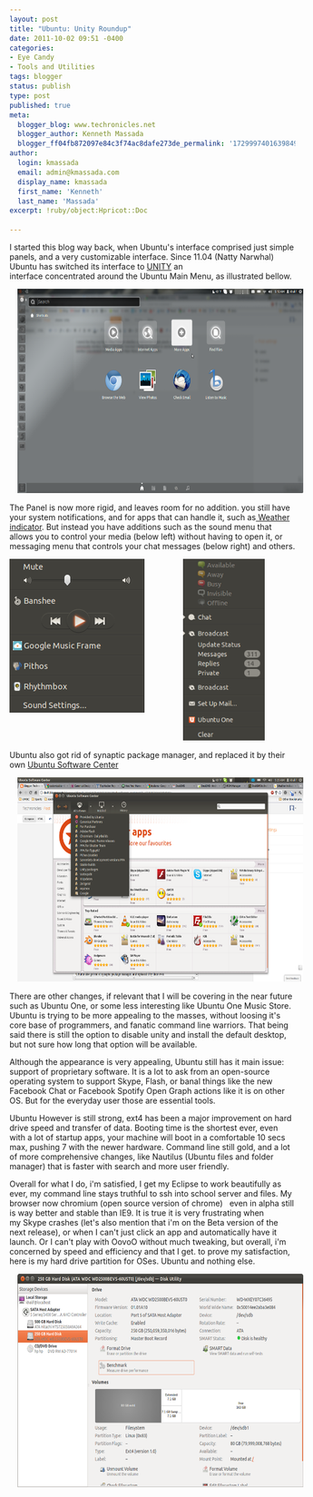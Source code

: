 ```yaml
---
layout: post
title: "Ubuntu: Unity Roundup"
date: 2011-10-02 09:51 -0400
categories:
- Eye Candy
- Tools and Utilities
tags: blogger
status: publish
type: post
published: true
meta:
  blogger_blog: www.techronicles.net
  blogger_author: Kenneth Massada
  blogger_ff04fb872097e84c3f74ac8dafe273de_permalink: '1729997401639849611'
author:
  login: kmassada
  email: admin@kmassada.com
  display_name: kmassada
  first_name: 'Kenneth'
  last_name: 'Massada'
excerpt: !ruby/object:Hpricot::Doc

---
```

<p>I started this blog way back, when Ubuntu's interface comprised just simple panels, and a very customizable interface. Since 11.04 (Natty Narwhal) Ubuntu has switched its interface to <a href="http://unity.ubuntu.com/">UNITY</a> an interface concentrated around the Ubuntu Main Menu, as illustrated bellow.</p>
<div class="separator" style="clear:both;text-align:center;"><a href="http://techronilces.files.wordpress.com/2011/10/506f6-screenshotat2011-10-0205253a12253a59.png" style="margin-left:1em;margin-right:1em;"><img border="0" height="360" src="/images/wp/506f6-screenshotat2011-10-0205253a12253a59.png?w=300" width="640" /></a></div>
<p>The Panel is now more rigid, and leaves room for no addition. you still have your system notifications, and for apps that can handle it, such as<a href="https://launchpad.net/weather-indicator"> Weather indicator</a>. But instead you have additions such as the sound menu that allows you to control your media (below left) without having to open it, or messaging menu that controls your chat messages (below right) and others. 
<div class="separator" style="clear:both;text-align:center;"><a href="http://techronilces.files.wordpress.com/2011/10/3149f-menu_002.png" style="clear:left;float:left;margin-bottom:1em;margin-right:1em;"><img border="0" src="/images/wp/3149f-menu_002.png" /></a><a href="http://techronilces.files.wordpress.com/2011/10/badf8-menu_003.png" style="margin-left:1em;margin-right:1em;"><img border="0" height="320" src="/images/wp/badf8-menu_003.png?w=135" width="144" /></a></div>
<p>Ubuntu also got rid of synaptic package manager, and replaced it by their own <a href="http://www.ubuntu.com/ubuntu/features/ubuntu-software-centre">Ubuntu Software Center</a></p>
<div class="separator" style="clear:both;text-align:center;"><a href="http://techronilces.files.wordpress.com/2011/10/9f1e9-workspace1_008.png" style="margin-left:1em;margin-right:1em;"><img border="0" height="360" src="/images/wp/9f1e9-workspace1_008.png?w=300" width="640" /></a></div>
<p>There are other changes, if relevant that I will be covering in the near future such as Ubuntu One, or some less interesting like Ubuntu One Music Store. Ubuntu is trying to be more appealing to the masses, without loosing it's core base of programmers, and fanatic command line warriors. That being said there is still the option to disable unity and install the default desktop, but not sure how long that option will be available.</p>
<p>Although the appearance is very appealing, Ubuntu still has it main issue: support of proprietary software. It is a lot to ask from an open-source operating system to support Skype, Flash, or banal things like the new Facebook Chat or Facebook Spotify Open Graph actions like it is on other OS. But for the everyday user those are essential tools.</p>
<p>Ubuntu However is still strong, ext4 has been a major improvement on hard drive speed and transfer of data. Booting time is the shortest ever, even with a lot of startup apps, your machine will boot in a comfortable 10 secs max, pushing 7 with the newer hardware. Command line still gold, and a lot of more comprehensive changes, like Nautilus (Ubuntu files and folder manager) that is faster with search and more user friendly.</p>
<p>Overall for what I do, i'm satisfied, I get my Eclipse to work beautifully as ever, my command line stays truthful to ssh into school server and files. My browser now chromium (open source version of chrome)   even in alpha still is way better and stable than IE9. It is true it is very frustrating when my Skype crashes (let's also mention that i'm on the Beta version of the next release), or when I can't just click an app and automatically have it launch. Or I can't play with OovoO without much tweaking, but overall, i'm concerned by speed and efficiency and that I get. to prove my satisfaction, here is my hard drive partition for OSes. Ubuntu and nothing else.
<div class="separator" style="clear:both;text-align:center;"><a href="http://techronilces.files.wordpress.com/2011/10/cca0b-250gbharddisk2528atawdcwd2500bevs-60ust02529255b-dev-sdb255d25e225802594diskutility_010.png" style="margin-left:1em;margin-right:1em;"><img border="0" height="376" src="/images/wp/cca0b-250gbharddisk2528atawdcwd2500bevs-60ust02529255b-dev-sdb255d25e225802594diskutility_010.png?w=300" width="640" /></a></div>
